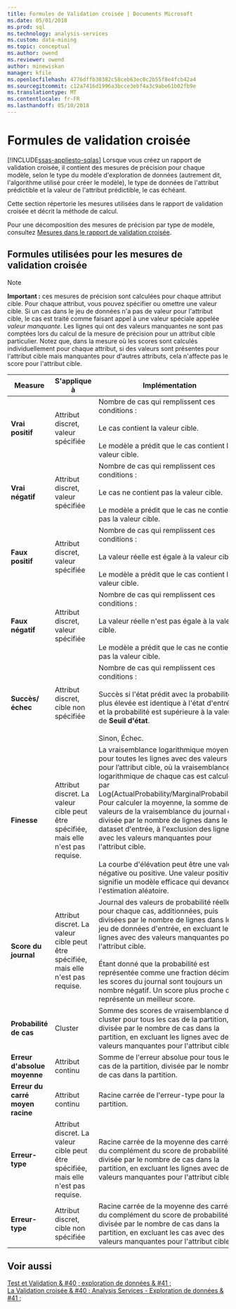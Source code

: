 ```yaml
---
title: Formules de Validation croisée | Documents Microsoft
ms.date: 05/01/2018
ms.prod: sql
ms.technology: analysis-services
ms.custom: data-mining
ms.topic: conceptual
ms.author: owend
ms.reviewer: owend
author: minewiskan
manager: kfile
ms.openlocfilehash: 4776dffb30382c58ceb63ec0c2b55f8e4fcb42a4
ms.sourcegitcommit: c12a7416d1996a3bcce3ebf4a3c9abe61b02fb9e
ms.translationtype: MT
ms.contentlocale: fr-FR
ms.lasthandoff: 05/10/2018
---
```

# <a name="cross-validation-formulas"></a>Formules de validation croisée
[!INCLUDE[ssas-appliesto-sqlas](../../includes/ssas-appliesto-sqlas.md)]
  Lorsque vous créez un rapport de validation croisée, il contient des mesures de précision pour chaque modèle, selon le type du modèle d'exploration de données (autrement dit, l'algorithme utilisé pour créer le modèle), le type de données de l'attribut prédictible et la valeur de l'attribut prédictible, le cas échéant.  
  
 Cette section répertorie les mesures utilisées dans le rapport de validation croisée et décrit la méthode de calcul.  
  
 Pour une décomposition des mesures de précision par type de modèle, consultez [Mesures dans le rapport de validation croisée](../../analysis-services/data-mining/measures-in-the-cross-validation-report.md).  
  
## <a name="formulas-used-for-cross-validation-measures"></a>Formules utilisées pour les mesures de validation croisée  
  
> [!NOTE]  
>  **Important :** ces mesures de précision sont calculées pour chaque attribut cible. Pour chaque attribut, vous pouvez spécifier ou omettre une valeur cible. Si un cas dans le jeu de données n'a pas de valeur pour l'attribut cible, le cas est traité comme faisant appel à une valeur spéciale appelée *valeur manquante*. Les lignes qui ont des valeurs manquantes ne sont pas comptées lors du calcul de la mesure de précision pour un attribut cible particulier. Notez que, dans la mesure où les scores sont calculés individuellement pour chaque attribut, si des valeurs sont présentes pour l'attribut cible mais manquantes pour d'autres attributs, cela n'affecte pas le score pour l'attribut cible.  
  
|Measure|S'applique à|Implémentation|  
|-------------|----------------|--------------------|  
|**Vrai positif**|Attribut discret, valeur spécifiée|Nombre de cas qui remplissent ces conditions :<br /><br /> Le cas contient la valeur cible.<br /><br /> Le modèle a prédit que le cas contient la valeur cible.|  
|**Vrai négatif**|Attribut discret, valeur spécifiée|Nombre de cas qui remplissent ces conditions :<br /><br /> Le cas ne contient pas la valeur cible.<br /><br /> Le modèle a prédit que le cas ne contient pas la valeur cible.|  
|**Faux positif**|Attribut discret, valeur spécifiée|Nombre de cas qui remplissent ces conditions :<br /><br /> La valeur réelle est égale à la valeur cible.<br /><br /> Le modèle a prédit que le cas contient la valeur cible.|  
|**Faux négatif**|Attribut discret, valeur spécifiée|Nombre de cas qui remplissent ces conditions :<br /><br /> La valeur réelle n'est pas égale à la valeur cible.<br /><br /> Le modèle a prédit que le cas ne contient pas la valeur cible.|  
|**Succès/échec**|Attribut discret, cible non spécifiée|Nombre de cas qui remplissent ces conditions :<br /><br /> Succès si l'état prédit avec la probabilité la plus élevée est identique à l'état d'entrée et la probabilité est supérieure à la valeur de **Seuil d'état**.<br /><br /> Sinon, Échec.|  
|**Finesse**|Attribut discret. La valeur cible peut être spécifiée, mais elle n'est pas requise.|La vraisemblance logarithmique moyenne pour toutes les lignes avec des valeurs pour l’attribut cible, où la vraisemblance logarithmique de chaque cas est calculée par Log(ActualProbability/MarginalProbability). Pour calculer la moyenne, la somme des valeurs de la vraisemblance du journal est divisée par le nombre de lignes dans le dataset d'entrée, à l'exclusion des lignes avec les valeurs manquantes pour l'attribut cible.<br /><br /> La courbe d'élévation peut être une valeur négative ou positive. Une valeur positive signifie un modèle efficace qui devance l'estimation aléatoire.|  
|**Score du journal**|Attribut discret. La valeur cible peut être spécifiée, mais elle n'est pas requise.|Journal des valeurs de probabilité réelle pour chaque cas, additionnées, puis divisées par le nombre de lignes dans le jeu de données d'entrée, en excluant les lignes avec des valeurs manquantes pour l'attribut cible.<br /><br /> Étant donné que la probabilité est représentée comme une fraction décimale, les scores du journal sont toujours un nombre négatif. Un score plus proche de 0 représente un meilleur score.|  
|**Probabilité de cas**|Cluster|Somme des scores de vraisemblance de cluster pour tous les cas de la partition, divisée par le nombre de cas dans la partition, en excluant les lignes avec des valeurs manquantes pour l'attribut cible.|  
|**Erreur d'absolue moyenne**|Attribut continu|Somme de l'erreur absolue pour tous les cas de la partition, divisée par le nombre de cas dans la partition.|  
|**Erreur du carré moyen racine**|Attribut continu|Racine carrée de l'erreur-type pour la partition.|  
|**Erreur-type**|Attribut discret. La valeur cible peut être spécifiée, mais elle n'est pas requise.|Racine carrée de la moyenne des carrés du complément du score de probabilité, divisée par le nombre de cas dans la partition, en excluant les lignes avec des valeurs manquantes pour l'attribut cible.|  
|**Erreur-type**|Attribut discret, cible non spécifiée|Racine carrée de la moyenne des carrés du complément du score de probabilité, divisée par le nombre de cas dans la partition, en excluant les cas avec des valeurs manquantes pour l'attribut cible.|  
  
## <a name="see-also"></a>Voir aussi  
 [Test et Validation & #40 ; exploration de données & #41 ;](../../analysis-services/data-mining/testing-and-validation-data-mining.md)   
 [La Validation croisée & #40 ; Analysis Services - Exploration de données & #41 ;](../../analysis-services/data-mining/cross-validation-analysis-services-data-mining.md)  
  
  
